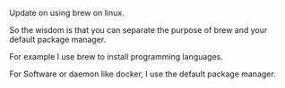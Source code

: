 Update on using brew on linux.  

So the wisdom is that you can separate the purpose of brew and your default package manager.  

For example I use brew to install programming languages.  

For Software or daemon like docker, I use the default package manager.
